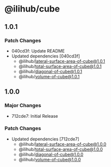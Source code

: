 # @ilihub/cube

## 1.0.1

### Patch Changes

- 040cd3f: Update README
- Updated dependencies [040cd3f]
  - @ilihub/lateral-surface-area-of-cube@1.0.1
  - @ilihub/total-surface-area-of-cube@1.0.1
  - @ilihub/diagonal-of-cube@1.0.1
  - @ilihub/volume-of-cube@1.0.1

## 1.0.0

### Major Changes

- 712cde7: Initial Release

### Patch Changes

- Updated dependencies [712cde7]
  - @ilihub/lateral-surface-area-of-cube@1.0.0
  - @ilihub/total-surface-area-of-cube@1.0.0
  - @ilihub/diagonal-of-cube@1.0.0
  - @ilihub/volume-of-cube@1.0.0
